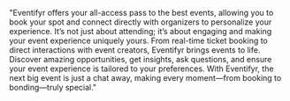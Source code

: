 

 
"Eventifyr offers your all-access pass to the best events, allowing you to book your spot and connect directly with organizers to personalize your experience. It’s not just about attending; it’s about engaging and making your event experience uniquely yours. From real-time ticket booking to direct interactions with event creators, Eventifyr brings events to life. Discover amazing opportunities, get insights, ask questions, and ensure your event experience is tailored to your preferences. With Eventifyr, the next big event is just a chat away, making every moment—from booking to bonding—truly special."